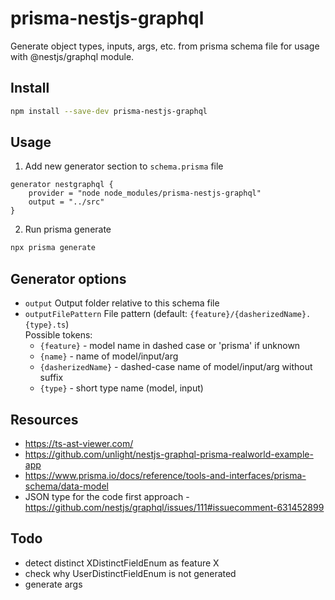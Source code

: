 # prisma-nestjs-graphql

Generate object types, inputs, args, etc. from prisma schema file for usage with @nestjs/graphql module.

## Install

```sh
npm install --save-dev prisma-nestjs-graphql
```

## Usage

1. Add new generator section to `schema.prisma` file

```prisma
generator nestgraphql {
    provider = "node node_modules/prisma-nestjs-graphql"
    output = "../src"
}
```

2. Run prisma generate

```sh
npx prisma generate
```

## Generator options

-   `output` Output folder relative to this schema file
-   `outputFilePattern` File pattern (default: `{feature}/{dasherizedName}.{type}.ts`)  
    Possible tokens:
    -   `{feature}` - model name in dashed case or 'prisma' if unknown
    -   `{name}` - name of model/input/arg
    -   `{dasherizedName}` - dashed-case name of model/input/arg without suffix
    -   `{type}` - short type name (model, input)

## Resources

-   https://ts-ast-viewer.com/
-   https://github.com/unlight/nestjs-graphql-prisma-realworld-example-app
-   https://www.prisma.io/docs/reference/tools-and-interfaces/prisma-schema/data-model
-   JSON type for the code first approach - https://github.com/nestjs/graphql/issues/111#issuecomment-631452899

## Todo

-   detect distinct XDistinctFieldEnum as feature X
-   check why UserDistinctFieldEnum is not generated
-   generate args
